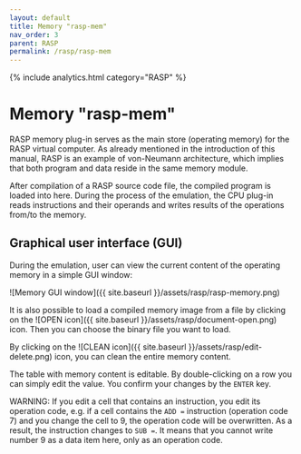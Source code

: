 ```yaml
---
layout: default
title: Memory "rasp-mem"
nav_order: 3
parent: RASP
permalink: /rasp/rasp-mem
---
```


{% include analytics.html category="RASP" %}

# Memory "rasp-mem"

RASP memory plug-in serves as the main store (operating memory) for the RASP virtual computer. As already mentioned in the introduction of this manual, RASP is an example of von-Neumann architecture, which implies that both program and data reside in the same memory module.

After compilation of a RASP source code file, the compiled program is loaded into here. During the process of the emulation, the CPU plug-in reads instructions and their operands and writes results of the operations from/to the memory. 

## Graphical user interface (GUI)

During the emulation, user can view the current content of the operating memory in a simple GUI window:

![Memory GUI window]({{ site.baseurl }}/assets/rasp/rasp-memory.png)

It is also possible to load a compiled memory image from a file by clicking on the ![OPEN icon]({{ site.baseurl }}/assets/rasp/document-open.png) icon. Then you can choose the binary file you want to load.

By clicking on the ![CLEAN icon]({{ site.baseurl }}/assets/rasp/edit-delete.png) icon, you can clean the entire memory content.

The table with memory content is editable. By double-clicking on a row you can simply edit the value. You confirm your changes by the `ENTER` key. 
 
WARNING: If you edit a cell that contains an instruction, you edit its operation code, e.g. if a cell contains the `ADD =` instruction (operation code 7) and you change the cell to 9, the operation code will be overwritten. As a result, the instruction changes to `SUB =`. It means that you cannot write number 9 as a data item here, only as an operation code.
